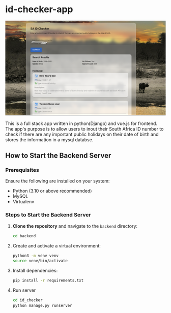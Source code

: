 # id-checker-app

![My Image](image.png)

This is a full stack app written in python(Django) and vue.js for frontend. The app's purpose is to allow users to inout their South Africa ID number to check if there are any important public holidays on their date of birth and stores the information in a mysql databse.

## How to Start the Backend Server

### Prerequisites

Ensure the following are installed on your system:
- Python (3.10 or above recommended)
- MySQL
- Virtualenv

### Steps to Start the Backend Server

1. **Clone the repository** and navigate to the `backend` directory:
   ```bash
   cd backend

2. Create and activate a virtual environment:
   ```bash
   python3 -m venv venv
   source venv/bin/activate

3. Install dependencies:
   ```bash
   pip install -r requirements.txt

4. Run server
   ```bash
   cd id_checker
   python manage.py runserver   
